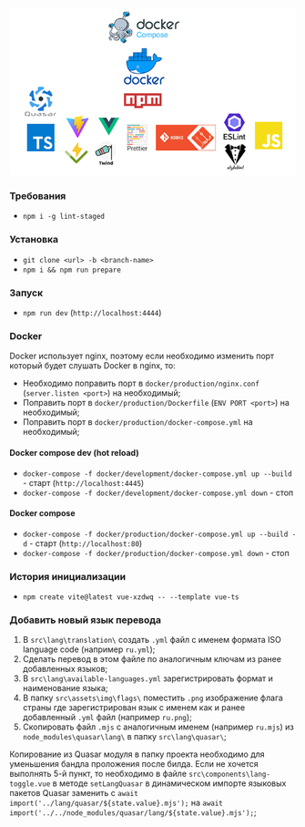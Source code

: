 <p align="center">
  <img src="git-assets/preview.png">
</p>

### Требования

- `npm i -g lint-staged`

### Установка

- `git clone <url> -b <branch-name>`
- `npm i && npm run prepare`

### Запуск

- `npm run dev` (`http://localhost:4444`)

### Docker

Docker использует nginx, поэтому если необходимо изменить порт который будет слушать Docker в nginx, то:

- Необходимо поправить порт в `docker/production/nginx.conf` (`server.listen <port>`) на необходимый;
- Поправить порт в `docker/production/Dockerfile` (`ENV PORT <port>`) на необходимый;
- Поправить порт в `docker/production/docker-compose.yml` на необходимый;

#### Docker compose dev (hot reload)

- `docker-compose -f docker/development/docker-compose.yml up --build` - старт (`http://localhost:4445`)
- `docker-compose -f docker/development/docker-compose.yml down` - стоп

#### Docker compose

- `docker-compose -f docker/production/docker-compose.yml up --build -d` - старт (`http://localhost:80`)
- `docker-compose -f docker/production/docker-compose.yml down` - стоп

### История инициализации

- `npm create vite@latest vue-xzdwq -- --template vue-ts`

### Добавить новый язык перевода

1. В `src\lang\translation\` создать `.yml` файл с именем формата ISO language code (например `ru.yml`);
2. Сделать перевод в этом файле по аналогичным ключам из ранее добавленных языков;
3. В `src\lang\available-languages.yml` зарегистрировать формат и наименование языка;
4. В папку `src\assets\img\flags\` поместить `.png` изображение флага страны где зарегистрирован язык с именем как и
   ранее добавленный `.yml` файл (например `ru.png`);
5. Скопировать файл `.mjs` с аналогичным именем (например `ru.mjs`) из `node_modules\quasar\lang\` в папку
   `src\lang\quasar\`;

Копирование из Quasar модуля в папку проекта необходимо для уменьшения бандла проложения после билда. Если не хочется
выполнять 5-й пункт, то необходимо в файле `src\components\lang-toggle.vue` в методе `setLangQuasar` в динамическом
импорте языковых пакетов Quasar заменить с `await import('../lang/quasar/${state.value}.mjs');` на
`await import('../../node_modules/quasar/lang/${state.value}.mjs');`;
